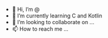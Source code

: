 - 👋 Hi, I’m @
- 🌱 I’m currently learning C and Kotlin
- 💞️ I’m looking to collaborate on ...
- 📫 How to reach me ...

